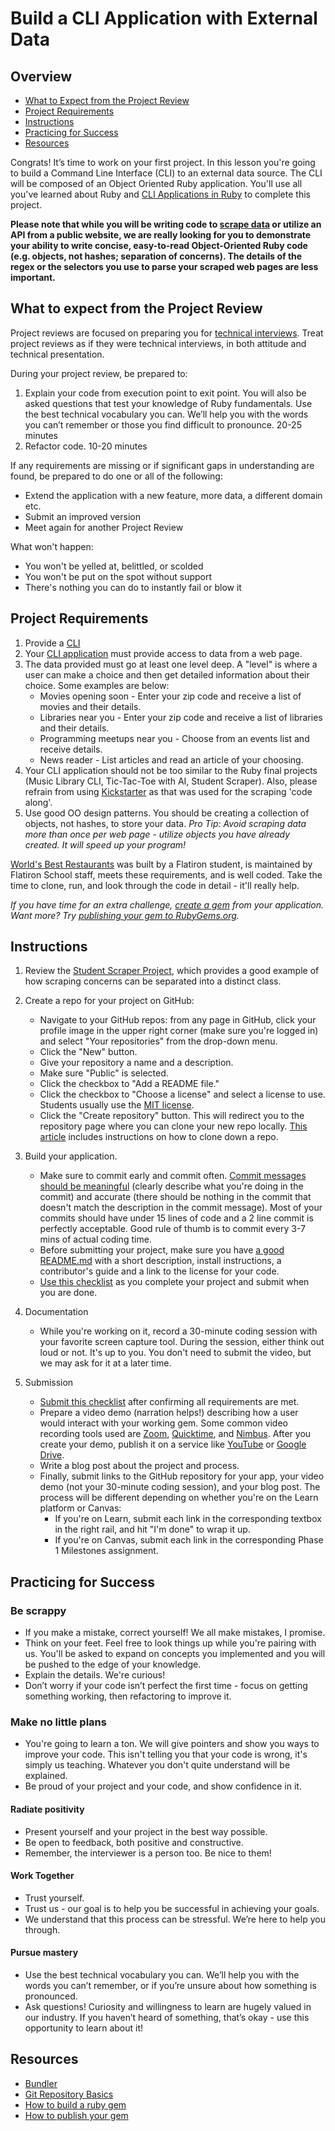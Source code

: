 # Build a CLI Application with External Data

## Overview

- [What to Expect from the Project Review](#expectations)
- [Project Requirements](#requirements)
- [Instructions](#instructions)
- [Practicing for Success](#success)
- [Resources](#resources)

Congrats! It’s time to work on your first project. In this lesson you're going
to build a Command Line Interface (CLI) to an external data source. The CLI will
be composed of an Object Oriented Ruby application. You'll use all you've
learned about Ruby and
[CLI Applications in Ruby](https://github.com/learn-co-curriculum/ruby-cli-applications-readme)
to complete this project.

**Please note that while you will be writing code to
[scrape data](https://github.com/learn-co-curriculum/scraping-reading) or
utilize an API from a public website, we are really looking for you to
demonstrate your ability to write concise, easy-to-read Object-Oriented Ruby
code (e.g. objects, not hashes; separation of concerns). The details of the
regex or the selectors you use to parse your scraped web pages are less
important.**

## <a id="expectations">What to expect from the Project Review</a>

Project reviews are focused on preparing you for
[technical interviews](https://www.brightnetwork.co.uk/career-path-guides/technology-it-software-development/five-ways-stand-out-your-technology/what-expect-technical-interview/).
Treat project reviews as if they were technical interviews, in both attitude and
technical presentation.

During your project review, be prepared to:

1. Explain your code from execution point to exit point. You will also be asked
   questions that test your knowledge of Ruby fundamentals. Use the best
   technical vocabulary you can. We’ll help you with the words you can’t
   remember or those you find difficult to pronounce. 20-25 minutes
2. Refactor code. 10-20 minutes

If any requirements are missing or if significant gaps in understanding are
found, be prepared to do one or all of the following:

- Extend the application with a new feature, more data, a different domain etc.
- Submit an improved version
- Meet again for another Project Review

What won't happen:

- You won't be yelled at, belittled, or scolded
- You won't be put on the spot without support
- There's nothing you can do to instantly fail or blow it

## <a id="requirements">Project Requirements</a>

1. Provide a [CLI](https://github.com/learn-co-curriculum/cli-interfaces-readme#program-loop)
2. Your [CLI application](https://github.com/learn-co-curriculum/ruby-cli-applications-readme) must provide access to data from a web page.
3. The data provided must go at least one level deep. A "level" is where a user can make a choice and then get detailed information about their choice. Some examples are below:
   - Movies opening soon - Enter your zip code and receive a list of movies and
     their details.
   - Libraries near you - Enter your zip code and receive a list of libraries
     and their details.
   - Programming meetups near you - Choose from an events list and receive
     details.
   - News reader - List articles and read an article of your choosing.
4. Your CLI application should not be too similar to the Ruby final projects
   (Music Library CLI, Tic-Tac-Toe with AI, Student Scraper). Also, please
   refrain from using
   [Kickstarter](https://github.com/learn-co-curriculum/scraping-kickstarter) as
   that was used for the scraping 'code along'.
5. Use good OO design patterns. You should be creating a collection of objects,
   not hashes, to store your data. _Pro Tip: Avoid scraping data more than once
   per web page - utilize objects you have already created. It will speed up
   your program!_

[World's Best Restaurants](https://github.com/cjbrock/worlds-best-restaurants-cli-gem)
was built by a Flatiron student, is maintained by Flatiron School staff, meets
these requirements, and is well coded. Take the time to clone, run, and look
through the code in detail - it'll really help.

_If you have time for an extra challenge,
[create a gem](https://guides.rubygems.org/make-your-own-gem/) from your
application. Want more? Try
[publishing your gem to RubyGems.org](https://guides.rubygems.org/publishing/)._

## <a id="instructions">Instructions</a>

1. Review the [Student Scraper Project](https://github.com/learn-co-curriculum/oo-student-scraper), which provides a good example of how scraping concerns can be separated into a distinct class.

2. Create a repo for your project on GitHub:

   - Navigate to your GitHub repos: from any page in GitHub, click your profile
     image in the upper right corner (make sure you're logged in) and select
     "Your repositories" from the drop-down menu.
   - Click the "New" button.
   - Give your repository a name and a description.
   - Make sure "Public" is selected.
   - Click the checkbox to "Add a README file."
   - Click the checkbox to "Choose a license" and select a license to use.
     Students usually use the
     [MIT license](https://opensource.org/licenses/MIT).
   - Click the "Create repository" button. This will redirect you to the
     repository page where you can clone your new repo locally.
     [This article](http://help.learn.co/workflow-tips/learn-gem/how-to-manually-open-a-lab)
     includes instructions on how to clone down a repo.

3. Build your application.

   - Make sure to commit early and commit often.
     [Commit messages should be meaningful](https://chris.beams.io/posts/git-commit/)
     (clearly describe what you're doing in the commit) and accurate (there
     should be nothing in the commit that doesn't match the description in the
     commit message). Most of your commits should have under 15 lines of code
     and a 2 line commit is perfectly acceptable. Good rule of thumb is to
     commit every 3-7 mins of actual coding time.
   - Before submitting your project, make sure you have
     [a good README.md](https://gist.github.com/PurpleBooth/109311bb0361f32d87a2)
     with a short description, install instructions, a contributor's guide and
     a link to the license for your code.
   - [Use this checklist](https://docs.google.com/forms/d/1ItDHkNbtHJP8T2G28Nqc3Ad8MppbPDpqv9AijAOCFDA/)
     as you complete your project and submit when you are done.

4. Documentation

   - While you're working on it, record a 30-minute coding session with your
     favorite screen capture tool. During the session, either think out loud or
     not. It's up to you. You don't need to submit the video, but we may ask
     for it at a later time.

5. Submission
   - [Submit this checklist](https://docs.google.com/forms/d/1ItDHkNbtHJP8T2G28Nqc3Ad8MppbPDpqv9AijAOCFDA/) after confirming all requirements are met.
   - Prepare a video demo (narration helps!) describing how a user would
     interact with your working gem. Some common video recording tools used are
     [Zoom](https://zoom.us/),
     [Quicktime](https://www.apple.com/quicktime/download/), and
     [Nimbus](https://chrome.google.com/webstore/detail/nimbus-screenshot-screen/bpconcjcammlapcogcnnelfmaeghhagj?hl=en).
     After you create your demo, publish it on a service like
     [YouTube](https://www.youtube.com/) or
     [Google Drive](https://www.google.com/drive/).
   - Write a blog post about the project and process.
   - Finally, submit links to the GitHub repository for your app, your video
     demo (not your 30-minute coding session), and your blog post. The process
     will be different depending on whether you're on the Learn platform or
     Canvas:
     - If you're on Learn, submit each link in the corresponding textbox in
       the right rail, and hit "I'm done" to wrap it up.
     - If you're on Canvas, submit each link in the corresponding Phase 1
       Milestones assignment.

## <a id="success">Practicing for Success </a>

### Be scrappy

- If you make a mistake, correct yourself! We all make mistakes, I promise.
- Think on your feet. Feel free to look things up while you're pairing with us.
  You'll be asked to expand on concepts you implemented and you will be pushed
  to the edge of your knowledge.
- Explain the details. We're curious!
- Don’t worry if your code isn’t perfect the first time - focus on getting
  something working, then refactoring to improve it.

### Make no little plans

- You're going to learn a ton. We will give pointers and show you ways to
  improve your code. This isn't telling you that your code is wrong, it's simply
  us teaching. Whatever you don't quite understand will be explained.
- Be proud of your project and your code, and show confidence in it.

#### Radiate positivity

- Present yourself and your project in the best way possible.
- Be open to feedback, both positive and constructive.
- Remember, the interviewer is a person too. Be nice to them!

#### Work Together

- Trust yourself.
- Trust us - our goal is to help you be successful in achieving your goals.
- We understand that this process can be stressful. We’re here to help you
  through.

#### Pursue mastery

- Use the best technical vocabulary you can. We’ll help you with the words you
  can’t remember, or if you’re unsure about how something is pronounced.
- Ask questions! Curiosity and willingness to learn are hugely valued in our
  industry. If you haven’t heard of something, that’s okay - use this
  opportunity to learn about it!

## <a id="resources">Resources</a>

- [Bundler](https://bundler.io/v1.12/guides/creating_gem.html)
- [Git Repository Basics](https://github.com/learn-co-curriculum/git-basics-readme)
- [How to build a ruby gem](http://guides.rubygems.org/make-your-own-gem/)
- [How to publish your gem](http://guides.rubygems.org/publishing/)
